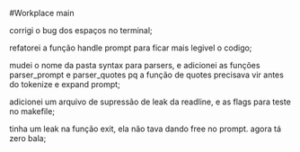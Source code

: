 #Workplace main

corrigi o bug dos espaços no terminal;

refatorei a função handle prompt para ficar mais legivel o codigo;

mudei o nome da pasta syntax para parsers, e adicionei as funções parser_prompt e parser_quotes pq a função de 
quotes precisava vir antes do tokenize e expand prompt;

adicionei um arquivo de supressão de leak da readline, e as flags para teste no makefile;

tinha um leak na função exit, ela não tava dando free no prompt. agora tá zero bala;
